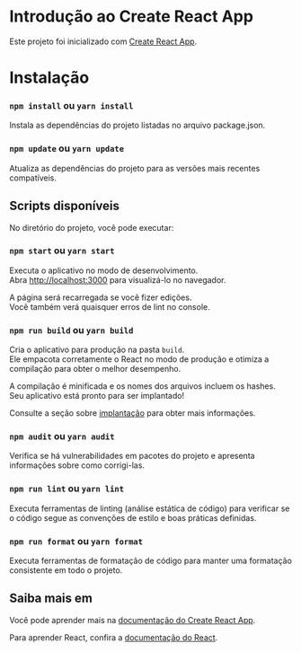 # Introdução ao Create React App

Este projeto foi inicializado com [Create React App](https://github.com/facebook/create-react-app).

# Instalação

### `npm install` ou `yarn install`

Instala as dependências do projeto listadas no arquivo package.json.

### `npm update` ou `yarn update`

Atualiza as dependências do projeto para as versões mais recentes compatíveis.

## Scripts disponíveis

No diretório do projeto, você pode executar:

### `npm start` ou `yarn start`

Executa o aplicativo no modo de desenvolvimento.\
Abra [http://localhost:3000](http://localhost:3000) para visualizá-lo no navegador.

A página será recarregada se você fizer edições.\
Você também verá quaisquer erros de lint no console.

### `npm run build` ou `yarn build`

Cria o aplicativo para produção na pasta `build`.\
Ele empacota corretamente o React no modo de produção e otimiza a compilação para obter o melhor desempenho.

A compilação é minificada e os nomes dos arquivos incluem os hashes.\
Seu aplicativo está pronto para ser implantado!

Consulte a seção sobre [implantação](https://facebook.github.io/create-react-app/docs/deployment) para obter mais informações.

### `npm audit` ou `yarn audit`

Verifica se há vulnerabilidades em pacotes do projeto e apresenta informações sobre como corrigi-las.

### `npm run lint` ou `yarn lint`

Executa ferramentas de linting (análise estática de código) para verificar se o código segue as convenções de estilo e boas práticas definidas.

### `npm run format` ou `yarn format`

Executa ferramentas de formatação de código para manter uma formatação consistente em todo o projeto.

## Saiba mais em

Você pode aprender mais na [documentação do Create React App](https://facebook.github.io/create-react-app/docs/getting-started).

Para aprender React, confira a [documentação do React](https://reactjs.org/).